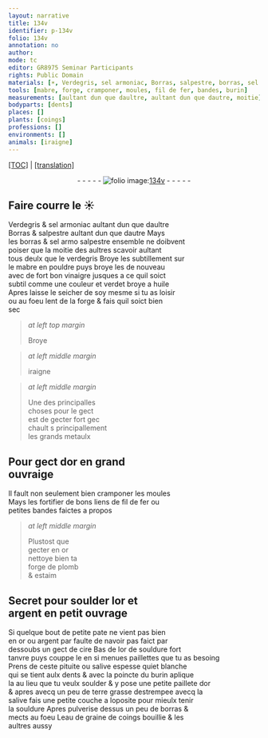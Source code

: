 ```yaml
---
layout: narrative
title: 134v
identifier: p-134v
folio: 134v
annotation: no
author:
mode: tc
editor: GR8975 Seminar Participants
rights: Public Domain
materials: [☀, Verdegris, sel armoniac, Borras, salpestre, borras, sel armo, verdegris, mabre, vinaigre, verdet, huile, metaulx, or, fil de fer, plomb, estaim, argent, cire, souldure, pituite, salive espesse quiet blanche qui se tient aulx dents, soulder, terre grasse, salive, eau de graine de coings bouillie]
tools: [mabre, forge, cramponer, moules, fil de fer, bandes, burin]
measurements: [aultant dun que daultre, aultant dun que dautre, moitie]
bodyparts: [dents]
places: []
plants: [coings]
professions: []
environments: []
animals: [iraigne]
---
```


 <p><a href="{{ site.baseurl }}/diplomatic/">[TOC]</a> | <a href="{{ site.baseurl }}/texts/p-134v_tl/" target="_blank">[translation]</a></p><div class="folio" align="center">- - - - - <a href="http://gallica.bnf.fr/ark:/12148/btv1b10500001g/f274.image" target="_blank"><img src="https://cu-mkp.github.io/2017-workshop-edition/assets/photo-icon.png" alt="folio image: " style="display:inline-block; margin-bottom:-3px;"/>134v</a> - - - - - </div>  
  

## Faire courre le <span class="m">☀</span>

 
 <span class="m">Verdegris</span> & <span class="m">sel armoniac</span> <span class="ms">aultant dun que daultre</span><br/> <span class="m">Borras</span> & <span class="m">salpestre</span> <span class="ms">aultant dun que dautre</span> Mays<br/> le<span class="del">s</span> <span class="m">borras</span> & <span class="del"><span class="m">sel armo</span></span> <span class="m">salpestre</span> ensemble ne doibvent<br/> poiser que la <span class="ms">moitie</span> des aultres scavoir aultant<br/> tous deulx que le <span class="m">verdegris</span> Broye les subtillem<span class="exp">ent</span> sur<br/> le <span class="tl"><span class="m">mabre</span></span> en pouldre puys broye les de nouveau<br/> avec de fort bon <span class="m">vinaigre</span> jusques a ce quil soict<br/> subtil comme une couleur et <span class="m">verdet</span> broye a <span class="m">huile</span><br/> Apres laisse le seicher de soy mesme si tu as loisir<br/> ou au foeu <span class="del">lent</span> de la <span class="tl">forge</span> & fais quil soict bien<br/> sec
 
> *at left top margin*
> 
> 
>   Broye
 
> *at left middle margin*
> 
> 
>   <span class="del"><span class="al">iraigne</span></span> 
 
> *at left middle margin*
> 
> 
>   Un<span class="add">e</span> des principalles<br/> choses pour le gect<br/> est de gecter fort <span class="del">gec</span><br/> chault <span class="del">s</span> principallem<span class="exp">ent</span><br/> les grands <span class="m">metaulx</span>
 
 
  

##  Pour gect d<span class="m">or</span> en grand<br/> ouvraige

 
 Il fault non seulement bien <span class="tl">cramponer</span> les <span class="tl">moules</span><br/> Mays les fortifier de bons liens de <span class="tl"><span class="m">fil de fer</span></span> ou<br/> petites <span class="tl">bandes</span> faictes a propos
 
> *at left middle margin*
> 
> 
>   Plustost que<br/> gecter en <span class="m">or</span><br/> nettoye bien ta<br/> <span class="tl">forge</span> de <span class="m">plomb</span><br/> & <span class="m">estaim</span>
 
 
  

##  Secret pour soulder l<span class="m">or</span> et<br/> <span class="m">argent</span> en petit ouvrage

 
 Si quelque bout de petite pate ne vient pas bien<br/> en <span class="m">or</span> ou <span class="m">argent</span> par faulte de navoir pas faict par<br/> dessoubs un gect de <span class="m">cire</span> Bas de l<span class="m">or</span> de <span class="m">souldure</span> fort<br/> tanvre puys couppe le en si menues paillettes que tu as besoing<br/> Prens de ceste <span class="m">pituite</span> ou <span class="m">salive espesse <span class="del">qui</span>et blanche<br/> qui se tient aulx <span class="bp">dents</span></span> & avec la poincte du <span class="tl">burin</span> aplique<br/> la au lieu que tu veulx <span class="m">soulder</span> & y pose une petite paillete d<span class="m">or</span><br/> & apres avecq un peu de <span class="m">terre grasse</span> destrempee avecq la<br/> <span class="m">salive</span> fais une petite couche a loposite pour mieulx tenir<br/> la <span class="m">souldure</span> Apres pulverise dessus un peu de <span class="m">borras</span> &<br/> mects au foeu L<span class="m">eau de graine de <span class="pa">coings</span> bouillie</span> & les<br/> aultres aussy
 
 